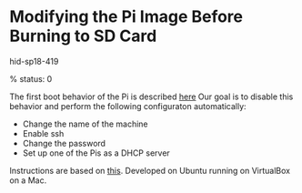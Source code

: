 # Modifying the Pi Image Before Burning to SD Card

hid-sp18-419

% status: 0

The first boot behavior of the Pi is described [here](https://elinux.org/RPi_raspi-config#First-boot_activity)
Our goal is to disable this behavior and perform the following configuraton automatically:
- Change the name of the machine
- Enable ssh
- Change the password
- Set up one of the Pis as a DHCP server

Instructions are based on [this](http://blog.videgro.net/2015/11/modify-disk-image-raspbian/). 
Developed on Ubuntu running on VirtualBox on a Mac.

